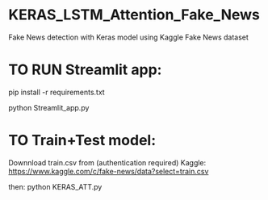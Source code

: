 # KERAS_LSTM_Attention_Fake_News
Fake News detection with Keras model using Kaggle Fake News dataset

# TO RUN Streamlit app:

pip install -r requirements.txt

python Streamlit_app.py

# TO Train+Test model:

Downnload train.csv from (authentication required) Kaggle:
https://www.kaggle.com/c/fake-news/data?select=train.csv

then:
python KERAS_ATT.py



